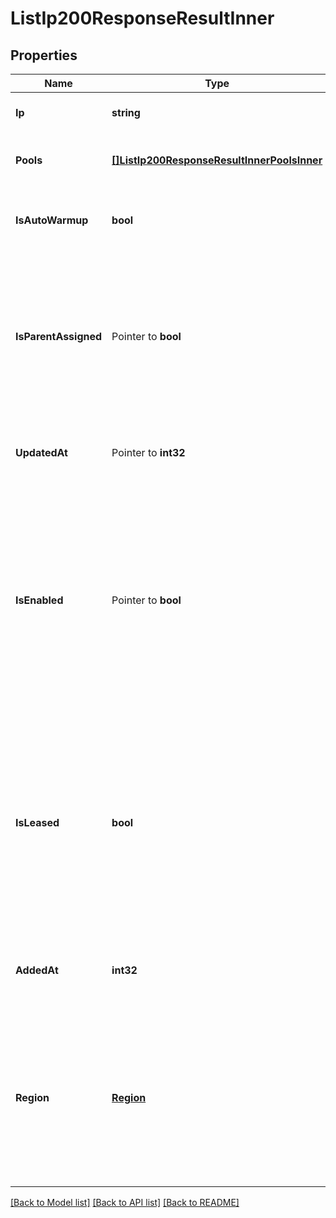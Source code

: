 # ListIp200ResponseResultInner

## Properties

Name | Type | Description | Notes
------------ | ------------- | ------------- | -------------
**Ip** | **string** | An IP address on your account. |[optional] 
**Pools** | [**[]ListIp200ResponseResultInnerPoolsInner**](ListIp200ResponseResultInnerPoolsInner.md) | An array of IP Pools the IP address is assigned to. |[optional] 
**IsAutoWarmup** | **bool** | Indicates if the IP address is set to automatically [warmup](https://docs.sendgrid.com/ui/sending-email/warming-up-an-ip-address). |[optional] 
**IsParentAssigned** | Pointer to **bool** | Indicates if a parent on the account is able to send email from the IP address. This parameter will be returned only if the request was made by the parent account. |
**UpdatedAt** | Pointer to **int32** | A timestamp indicating when the IP was last updated. |
**IsEnabled** | Pointer to **bool** | Indicates if the IP address is billed and able to send email. This parameter applies to non-Twilio SendGrid APIs that been added to your Twilio SendGrid account. This parameter's value is `null` for Twilio SendGrid IP addresses. |
**IsLeased** | **bool** | Indicates whether an IP address is leased from Twilio SendGrid. If `false`, the IP address is not a Twilio SendGrid IP; it is a customer's own IP that has been added to their Twilio SendGrid account. |[optional] 
**AddedAt** | **int32** | A timestamp representing when the IP address was added to your account. |[optional] 
**Region** | [**Region**](Region.md) | The region to which the IP address is assigned. This property will only be returned if the `include_region` query parameter is included and set to `true` as part of the API request. |[optional] 

[[Back to Model list]](../README.md#documentation-for-models) [[Back to API list]](../README.md#documentation-for-api-endpoints) [[Back to README]](../README.md)


